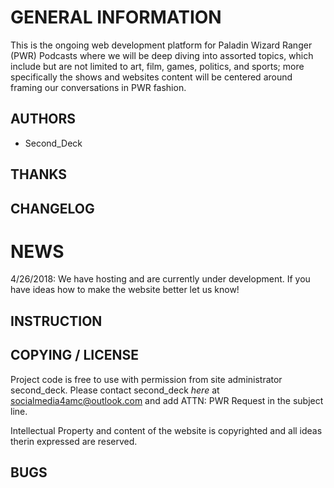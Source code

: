 # GENERAL INFORMATION

This is the ongoing web development platform for Paladin Wizard Ranger (PWR) Podcasts where we will be deep diving into assorted topics, which include but are not limited to art, film, games, politics, and sports; more specifically the shows and websites content will be centered around framing our conversations in PWR fashion. 

## AUTHORS

+ Second_Deck

## THANKS

## CHANGELOG

# NEWS

4/26/2018: We have hosting and are currently under development. If you have ideas how to make the website better let us know! 

## INSTRUCTION 

## COPYING / LICENSE

Project code is free to use with permission from site administrator second_deck. Please contact second_deck *here* at socialmedia4amc@outlook.com and add ATTN: PWR Request in the subject line. 

Intellectual Property and content of the website is copyrighted and all ideas therin expressed are reserved. 

## BUGS